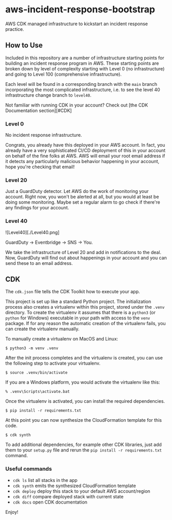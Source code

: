 # aws-incident-response-bootstrap
AWS CDK managed infrastructure to kickstart an incident response practice.

## How to Use

Included in this repository are a number of infrastructure starting points for building an incident response program in AWS. These starting points are broken down by level of complexity starting with Level 0 (no infrastructure) and going to Level 100 (comprehensive infrastructure). 

Each level will be found in a corresponding branch with the `main` branch incorporating the most complicated infrastructure, i.e. to see the level 40 infrastructure change branch to `level40`.

Not familiar with running CDK in your account? Check out [the CDK Documentation section][#CDK]

### Level 0

No incident response infrastructure.

Congrats, you already have this deployed in your AWS account. In fact, you already have a very sophisticated CI/CD deployment of this in your account on behalf of the fine folks at AWS. AWS will email your root email address if it detects any particularly malicious behavior happening in your account, hope you're checking that email!  

### Level 20

Just a GuardDuty detector. Let AWS do the work of monitoring your account. Right now, you won't be alerted at all, but you would at least be doing some monitoring. Maybe set a regular alarm to go check if there're any findings for your account.

### Level 40

![Level40][./Level40.png]

GuardDuty -> Eventbridge -> SNS -> You.

We take the infrastructure of Level 20 and add in notifications to the deal. Now, GuardDuty will find out about happenings in your account and you can send these to an email address. 

## CDK

The `cdk.json` file tells the CDK Toolkit how to execute your app.

This project is set up like a standard Python project.  The initialization
process also creates a virtualenv within this project, stored under the `.venv`
directory.  To create the virtualenv it assumes that there is a `python3`
(or `python` for Windows) executable in your path with access to the `venv`
package. If for any reason the automatic creation of the virtualenv fails,
you can create the virtualenv manually.

To manually create a virtualenv on MacOS and Linux:

```
$ python3 -m venv .venv
```

After the init process completes and the virtualenv is created, you can use the following
step to activate your virtualenv.

```
$ source .venv/bin/activate
```

If you are a Windows platform, you would activate the virtualenv like this:

```
% .venv\Scripts\activate.bat
```

Once the virtualenv is activated, you can install the required dependencies.

```
$ pip install -r requirements.txt
```

At this point you can now synthesize the CloudFormation template for this code.

```
$ cdk synth
```

To add additional dependencies, for example other CDK libraries, just add
them to your `setup.py` file and rerun the `pip install -r requirements.txt`
command.

### Useful commands

 * `cdk ls`          list all stacks in the app
 * `cdk synth`       emits the synthesized CloudFormation template
 * `cdk deploy`      deploy this stack to your default AWS account/region
 * `cdk diff`        compare deployed stack with current state
 * `cdk docs`        open CDK documentation

Enjoy!
